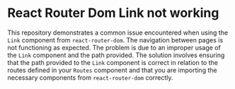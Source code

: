 # React Router Dom Link not working
This repository demonstrates a common issue encountered when using the `Link` component from `react-router-dom`. The navigation between pages is not functioning as expected.
The problem is due to an improper usage of the `Link` component and the path provided. 
The solution involves ensuring that the path provided to the `Link` component is correct in relation to the routes defined in your `Routes` component and that you are importing the necessary components from `react-router-dom` correctly.
